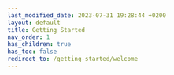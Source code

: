 ```yaml
---
last_modified_date: 2023-07-31 19:28:44 +0200
layout: default
title: Getting Started
nav_order: 1
has_children: true
has_toc: false
redirect_to: /getting-started/welcome
---
```

